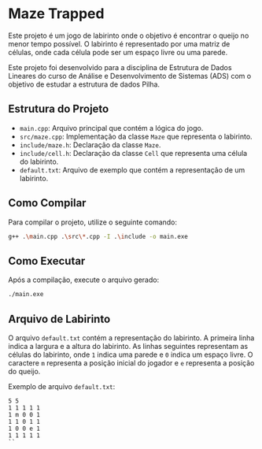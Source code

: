 # Maze Trapped

Este projeto é um jogo de labirinto onde o objetivo é encontrar o queijo no menor tempo possível. O labirinto é representado por uma matriz de células, onde cada célula pode ser um espaço livre ou uma parede.

Este projeto foi desenvolvido para a disciplina de Estrutura de Dados Lineares do curso de Análise e Desenvolvimento de Sistemas (ADS) com o objetivo de estudar a estrutura de dados Pilha.

## Estrutura do Projeto

- `main.cpp`: Arquivo principal que contém a lógica do jogo.
- `src/maze.cpp`: Implementação da classe `Maze` que representa o labirinto.
- `include/maze.h`: Declaração da classe `Maze`.
- `include/cell.h`: Declaração da classe `Cell` que representa uma célula do labirinto.
- `default.txt`: Arquivo de exemplo que contém a representação de um labirinto.

## Como Compilar

Para compilar o projeto, utilize o seguinte comando:

```sh
g++ .\main.cpp .\src\*.cpp -I .\include -o main.exe
```

## Como Executar
Após a compilação, execute o arquivo gerado:

```sh
./main.exe
```

## Arquivo de Labirinto
O arquivo `default.txt` contém a representação do labirinto. A primeira linha indica a largura e a altura do labirinto. As linhas seguintes representam as células do labirinto, onde `1` indica uma parede e `0` indica um espaço livre. O caractere `m` representa a posição inicial do jogador e `e` representa a posição do queijo.

Exemplo de arquivo `default.txt`:

```
5 5
1 1 1 1 1
1 m 0 0 1
1 1 0 1 1
1 0 0 e 1
1 1 1 1 1
``